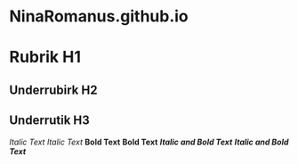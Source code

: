 # NinaRomanus.github.io
# Rubrik H1
## Underrubirk H2
## Underrutik H3

*Italic Text*
_Italic Text_
**Bold Text**
__Bold Text__
***Italic and Bold Text***
___Italic and Bold Text___
